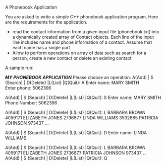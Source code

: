 A Phonebook Application 
 
You are asked to write a simple C++ phonebook application program. Here are the requirements for the application.  
+ read the contact information from a given input file (phonebook.txt) into a dynamically created array of Contact objects. Each line of the input line includes name and phone information of a contact. Assume that each name has a single part 
+ Allow to perform operations on array of data such as search for a person, create a new contact or delete an existing contact  


A sample run: 
 
***MY PHONEBOOK APPLICATION*** 
Please choose an operation: 
A(Add) | S (Search) | D(Delete) |L(List) |Q(Quit): A 
Enter name: MARY SMITH  
Enter phone: 5062396 
 
A(Add) | S (Search) | D(Delete) |L(List) |Q(Quit): S 
Enter name: MARY SMITH 
Phone Number: 5062396 
 
A(Add) | S (Search) | D(Delete) |L(List) |Q(Quit): L 
BARBARA BROWN 4059171 
ELIZABETH JONES 2736877 
LINDA WILLIAMS 3532665 
PATRICIA JOHNSON 973437 
... 
 
A(Add) | S (Search) | D(Delete) |L(List) |Q(Quit): D 
Enter name: LINDA WILLIAMS 
 
A(Add) | S (Search) | D(Delete) |L(List) |Q(Quit): L 
BARBARA BROWN 4059171 
ELIZABETH JONES 2736877 
PATRICIA JOHNSON 973437 
... 
A(Add) | S (Search) | D(Delete) |L(List) |Q(Quit): Q 